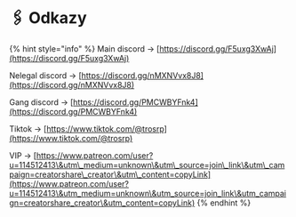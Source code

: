 # 🖇️ Odkazy



{% hint style="info" %}
Main discord -> [https://discord.gg/F5uxg3XwAj](https://discord.gg/F5uxg3XwAj)

Nelegal discord -> [https://discord.gg/nMXNVvx8J8](https://discord.gg/nMXNVvx8J8)

Gang discord -> [https://discord.gg/PMCWBYFnk4](https://discord.gg/PMCWBYFnk4)

Tiktok -> [https://www.tiktok.com/@trosrp](https://www.tiktok.com/@trosrp)

VIP -> [https://www.patreon.com/user?u=114512413\&utm\_medium=unknown\&utm\_source=join\_link\&utm\_campaign=creatorshare\_creator\&utm\_content=copyLink](https://www.patreon.com/user?u=114512413\&utm_medium=unknown\&utm_source=join_link\&utm_campaign=creatorshare_creator\&utm_content=copyLink)
{% endhint %}
